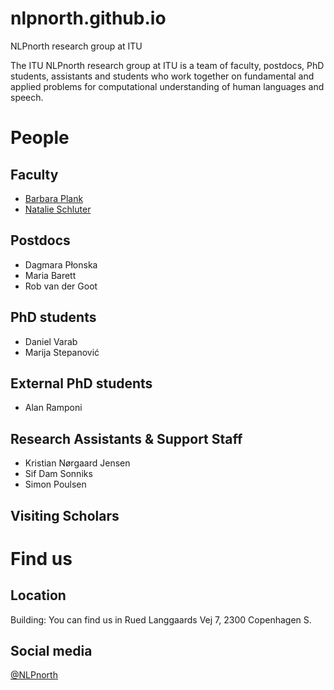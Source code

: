# nlpnorth.github.io
NLPnorth research group at ITU

The ITU NLPnorth research group at ITU is a team of faculty, postdocs, PhD students, assistants and students who work together on fundamental and applied problems for computational understanding of human languages and speech.

# People

## Faculty

- [Barbara Plank](https://bplank.github.io/)
- [Natalie Schluter](https://natschluter.github.io/)

## Postdocs

- Dagmara Płonska 
- Maria Barett
- Rob van der Goot

## PhD students

- Daniel Varab
- Marija Stepanović

## External PhD students

- Alan Ramponi

## Research Assistants & Support Staff

- Kristian Nørgaard Jensen
- Sif Dam Sonniks
- Simon Poulsen

## Visiting Scholars 


# Find us

## Location

Building: You can find us in Rued Langgaards Vej 7, 2300 Copenhagen S.

## Social media

[@NLPnorth](https://twitter.com/NLPnorth)
